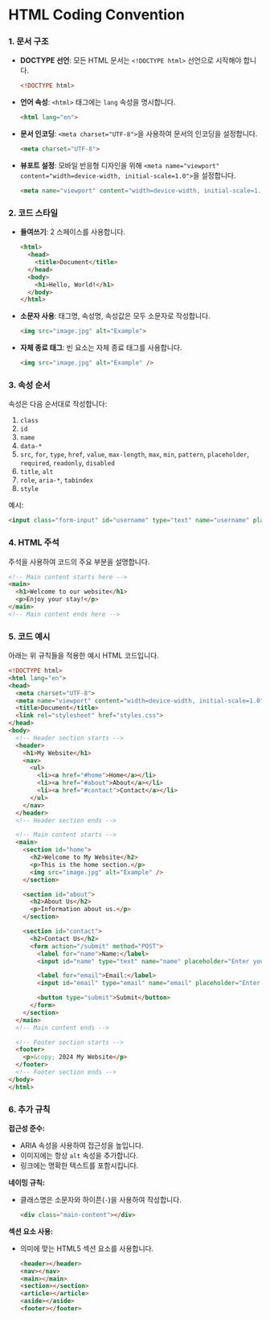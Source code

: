 # HTML Coding Convention

### 1. 문서 구조

- **DOCTYPE 선언**: 모든 HTML 문서는 `<!DOCTYPE html>` 선언으로 시작해야 합니다.
  ```html
  <!DOCTYPE html>
  ```

- **언어 속성**: `<html>` 태그에는 `lang` 속성을 명시합니다.
  ```html
  <html lang="en">
  ```

- **문서 인코딩**: `<meta charset="UTF-8">`을 사용하여 문서의 인코딩을 설정합니다.
  ```html
  <meta charset="UTF-8">
  ```

- **뷰포트 설정**: 모바일 반응형 디자인을 위해 `<meta name="viewport" content="width=device-width, initial-scale=1.0">`을 설정합니다.
  ```html
  <meta name="viewport" content="width=device-width, initial-scale=1.0">
  ```

### 2. 코드 스타일

- **들여쓰기**: 2 스페이스를 사용합니다.
  ```html
  <html>
    <head>
      <title>Document</title>
    </head>
    <body>
      <h1>Hello, World!</h1>
    </body>
  </html>
  ```

- **소문자 사용**: 태그명, 속성명, 속성값은 모두 소문자로 작성합니다.
  ```html
  <img src="image.jpg" alt="Example">
  ```

- **자체 종료 태그**: 빈 요소는 자체 종료 태그를 사용합니다.
  ```html
  <img src="image.jpg" alt="Example" />
  ```

### 3. 속성 순서

속성은 다음 순서대로 작성합니다:
1. `class`
2. `id`
3. `name`
4. `data-*`
5. `src`, `for`, `type`, `href`, `value`, `max-length`, `max`, `min`, `pattern`, `placeholder`, `required`, `readonly`, `disabled`
6. `title`, `alt`
7. `role`, `aria-*`, `tabindex`
8. `style`

예시:
```html
<input class="form-input" id="username" type="text" name="username" placeholder="Enter your username" required>
```

### 4. HTML 주석

주석을 사용하여 코드의 주요 부분을 설명합니다.
```html
<!-- Main content starts here -->
<main>
  <h1>Welcome to our website</h1>
  <p>Enjoy your stay!</p>
</main>
<!-- Main content ends here -->
```

### 5. 코드 예시

아래는 위 규칙들을 적용한 예시 HTML 코드입니다.

```html
<!DOCTYPE html>
<html lang="en">
<head>
  <meta charset="UTF-8">
  <meta name="viewport" content="width=device-width, initial-scale=1.0">
  <title>Document</title>
  <link rel="stylesheet" href="styles.css">
</head>
<body>
  <!-- Header section starts -->
  <header>
    <h1>My Website</h1>
    <nav>
      <ul>
        <li><a href="#home">Home</a></li>
        <li><a href="#about">About</a></li>
        <li><a href="#contact">Contact</a></li>
      </ul>
    </nav>
  </header>
  <!-- Header section ends -->

  <!-- Main content starts -->
  <main>
    <section id="home">
      <h2>Welcome to My Website</h2>
      <p>This is the home section.</p>
      <img src="image.jpg" alt="Example" />
    </section>

    <section id="about">
      <h2>About Us</h2>
      <p>Information about us.</p>
    </section>

    <section id="contact">
      <h2>Contact Us</h2>
      <form action="/submit" method="POST">
        <label for="name">Name:</label>
        <input id="name" type="text" name="name" placeholder="Enter your name" required>

        <label for="email">Email:</label>
        <input id="email" type="email" name="email" placeholder="Enter your email" required>

        <button type="submit">Submit</button>
      </form>
    </section>
  </main>
  <!-- Main content ends -->

  <!-- Footer section starts -->
  <footer>
    <p>&copy; 2024 My Website</p>
  </footer>
  <!-- Footer section ends -->
</body>
</html>
```

### 6. 추가 규칙

**접근성 준수:**
- ARIA 속성을 사용하여 접근성을 높입니다.
- 이미지에는 항상 `alt` 속성을 추가합니다.
- 링크에는 명확한 텍스트를 포함시킵니다.

**네이밍 규칙:**
- 클래스명은 소문자와 하이픈(`-`)을 사용하여 작성합니다.
  ```html
  <div class="main-content"></div>
  ```

**섹션 요소 사용:**
- 의미에 맞는 HTML5 섹션 요소를 사용합니다.
  ```html
  <header></header>
  <nav></nav>
  <main></main>
  <section></section>
  <article></article>
  <aside></aside>
  <footer></footer>
  ```
